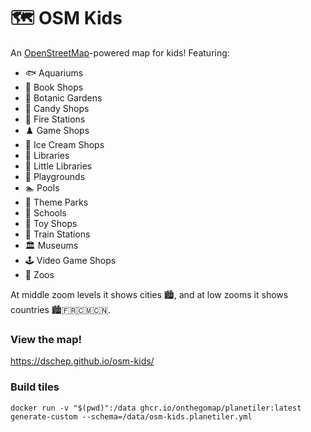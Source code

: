 # :world_map: OSM Kids

An [OpenStreetMap](https://openstreetmap.org)-powered map for kids! Featuring:

 * 🐟 Aquariums
 * 📗 Book Shops
 * 🌻 Botanic Gardens
 * 🍬 Candy Shops
 * 🚒 Fire Stations
 * ♟️ Game Shops
 * 🍦 Ice Cream Shops
 * 📙 Libraries
 * 📘 Little Libraries
 * 🛝 Playgrounds
 * 🏊 Pools
 * 🎡 Theme Parks
 * 🏫 Schools
 * 🧸 Toy Shops
 * 🚂 Train Stations
 * 🏛️ Museums
 * 🕹️ Video Game Shops
 * 🐯 Zoos

At middle zoom levels it shows cities 🏙️, and at low zooms it shows countries 🏙️🇫🇷🇨🇲🇨🇳.

### View the map!

https://dschep.github.io/osm-kids/

### Build tiles
```
docker run -v "$(pwd)":/data ghcr.io/onthegomap/planetiler:latest generate-custom --schema=/data/osm-kids.planetiler.yml
```
